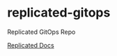 # replicated-gitops
Replicated GitOps Repo

[Replicated Docs](https://docs.replicated.com/enterprise/gitops-workflow#overview-of-the-gitops-workflow)  

